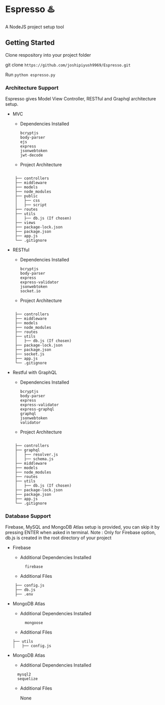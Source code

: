# Espresso ♨️

A NodeJS project setup tool

## Getting Started
Clone respository into your project folder

git clone `https://github.com/joshipiyush9969/Espresso.git`

Run 
`python espresso.py`
  
### Architecture Support
Espresso gives Model View Controller, RESTful and Graphql architecture setup.

- MVC
  - Dependencies Installed

    ```
    bcryptjs
    body-parser
    ejs
    express
    jsonwebtoken
    jwt-decode
    ```
   - Project Architecture
   
   ```
   
    ├── controllers
    ├── middleware
    ├── models
    ├── node_modules
    ├── public
    │   ├── css
    │   ├── script
    ├── routes
    ├── utils
    │   ├── db.js (If chosen)
    ├── views
    ├── package-lock.json
    ├── package.json
    ├── app.js
    └── .gitignore

    ```
   
   
- RESTful
  - Dependencies Installed

    ```
    bcryptjs
    body-parser
    express
    express-validator
    jsonwebtoken
    socket.io 
    ```
   - Project Architecture
   
   ```
   
    ├── controllers
    ├── middleware
    ├── models
    ├── node_modules
    ├── routes
    ├── utils
    │   ├── db.js (If chosen)
    ├── package-lock.json
    ├── package.json
    ├── socket.js
    ├── app.js
    └── .gitignore

    ```
    
- Restful with GraphQL
  - Dependencies Installed

    ```
    bcryptjs
    body-parser
    express
    express-validator
    express-graphql
    graphql
    jsonwebtoken
    validator 
    ```
   - Project Architecture
   
   ```
   
    ├── controllers
    ├── graphql
    │   ├── resolver.js
    │   ├── schema.js
    ├── middleware
    ├── models
    ├── node_modules
    ├── routes
    ├── utils
    │   ├── db.js (If chosen)
    ├── package-lock.json
    ├── package.json
    ├── app.js
    └── .gitignore

    ```
    
### Database Support
Firebase, MySQL and MongoDB Atlas setup is provided, you can skip it by pressing ENTER when asked in terminal.
Note : Only for Firebase option, db.js is created in the root directory of your project

- Firebase
  - Additional Dependencies Installed
  
    ```
      firebase
    ```
  - Additional Files
  
   ```
    ├── config.js
    ├── db.js
    ├── .env
    ```
    
 - MongoDB Atlas
   - Additional Dependencies Installed
  
     ```
       mongoose
     ```
    - Additional Files
  
    ```
    ├── utils
    │   ├── config.js
    ``` 
 
 - MongoDB Atlas
   - Additional Dependencies Installed
  
    ```
      mysql2
      sequelize
    ```
    - Additional Files
     
       None
    
    
    

